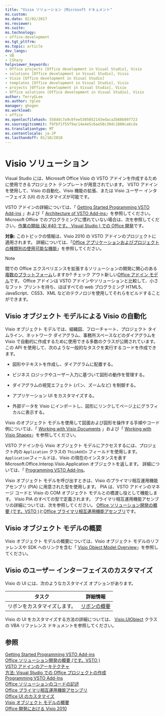 ```yaml
---
title: "Visio ソリューション |Microsoft ドキュメント"
ms.custom: 
ms.date: 02/02/2017
ms.reviewer: 
ms.suite: 
ms.technology:
- office-development
ms.tgt_pltfrm: 
ms.topic: article
dev_langs:
- VB
- CSharp
helpviewer_keywords:
- Office projects [Office development in Visual Studio], Visio
- solutions [Office development in Visual Studio], Visio
- Visio [Office development in Visual Studio]
- templates [Office development in Visual Studio], Visio
- projects [Office development in Visual Studio], Visio
- Office solutions [Office development in Visual Studio], Visio
author: TerryGLee
ms.author: tglee
manager: ghogen
ms.workload:
- office
ms.openlocfilehash: 558ddc7a9c0fee5305052143edaca2b88b097723
ms.sourcegitcommit: f9fbf1f55f9ac14e4e5c6ae58c30dc1800ca6cda
ms.translationtype: MT
ms.contentlocale: ja-JP
ms.lasthandoff: 01/10/2018
---
```

# <a name="visio-solutions"></a>Visio ソリューション
  Visual Studio には、Microsoft Office Visio の VSTO アドインを作成するために使用できるプロジェクト テンプレートが用意されています。 VSTO アドインを使用して、Visio の自動化、Visio 機能の拡張、または Visio ユーザー インターフェイス (UI) のカスタマイズが可能です。  
  
 VSTO アドインの詳細については、「 [Getting Started Programming VSTO Add-ins](../vsto/getting-started-programming-vsto-add-ins.md) 」および「 [Architecture of VSTO Add-ins](../vsto/architecture-of-vsto-add-ins.md)」を参照してください。Microsoft Office でのプログラミングに慣れていない場合は、次を参照してください。[作業の開始 (&) #40 です。 Visual Studio &#41; での Office 開発](../vsto/getting-started-office-development-in-visual-studio.md)です。  
  
 **対象:** このトピックの情報は、Visio 2010 の VSTO アドインのプロジェクトに適用されます。 詳細については、「[Office アプリケーションおよびプロジェクトの種類別の使用可能な機能](../vsto/features-available-by-office-application-and-project-type.md)」を参照してください。  
  
> [!NOTE]  
>  間での Office エクスペリエンスを拡張するソリューションの開発に関心のある[複数のプラットフォーム](https://dev.office.com/add-in-availability)しますか? チェック アウト新しい[Office アドイン モデル](https://dev.office.com/docs/add-ins/overview/office-add-ins)です。 Office アドインは VSTO アドインやソリューションと比較して、小さなフット プリントを持ち、ほぼすべての web プログラミング HTML5、JavaScript、CSS3、XML などのテクノロジを使用してそれらをビルドすることができます。  
  
## <a name="automating-visio-by-using-the-visio-object-model"></a>Visio オブジェクト モデルによる Visio の自動化  
 Visio オブジェクト モデルでは、組織図、フローチャート、プロジェクト タイムライン、ネットワーク ダイアグラム、事務所スペースなどのダイアグラムを Visio で自動的に作成するために使用できる多数のクラスが公開されています。 この API を使用して、次のような一般的なタスクを実行するコードを作成できます。  
  
-   図形やテキストを作成し、ダイアグラムに配置する。  
  
-   ビジネス ロジックやユーザー入力に基づいて図形の動作を管理する。  
  
-   ダイアグラムの視覚エフェクト (パン、ズームなど) を制御する。  
  
-   アプリケーション UI をカスタマイズする。  
  
-   外部データを Visio にインポートし、図形にリンクしてページ上にグラフィカルに表示する。  
  
 Visio のオブジェクト モデルを使用して図面および図形を操作する手順やコード例については、「 [Working with Visio Documents](../vsto/working-with-visio-documents.md) 」および「 [Working with Visio Shapes](../vsto/working-with-visio-shapes.md)」を参照してください。  
  
 VSTO アドインから Visio オブジェクト モデルにアクセスするには、プロジェクト内の `Application` クラスの `ThisAddIn` フィールドを使用します。 `Application`フィールドは、Visio の現在のインスタンスを表す Microsoft.Office.Interop.Visio.Application オブジェクトを返します。 詳細については、「 [Programming VSTO Add-Ins](../vsto/programming-vsto-add-ins.md)。  
  
 Visio オブジェクト モデルを呼び出すときは、Visio のプライマリ相互運用機能アセンブリ (PIA) に用意された型を使用します。 PIA は、VSTO アドインのマネージ コードと Visio の COM オブジェクト モデルとの橋渡し役として機能します。 Visio PIA のすべての型で定義されます。 プライマリ相互運用機能アセンブリの詳細については、次を参照してください。 [Office ソリューション開発の概要 &#40;です。VSTO &#41;](../vsto/office-solutions-development-overview-vsto.md)と[Office プライマリ相互運用機能アセンブリ](../vsto/office-primary-interop-assemblies.md)です。  
  
## <a name="visio-object-model-overview"></a>Visio オブジェクト モデルの概要  
 Visio オブジェクト モデルの概要については、Visio オブジェクト モデルのリファレンスや SDK へのリンクを含む「 [Visio Object Model Overview](../vsto/visio-object-model-overview.md)」を参照してください。  
  
## <a name="customizing-the-user-interface-of-visio"></a>Visio のユーザー インターフェイスのカスタマイズ  
 Visio の UI には、次のようなカスタマイズ オプションがあります。  
  
|タスク|詳細情報|  
|----------|--------------------------|  
|リボンをカスタマイズします。|[リボンの概要](../vsto/ribbon-overview.md)|  
  
 Visio の UI をカスタマイズする方法の詳細については、 [Visio.UIObject](https://msdn.microsoft.com/library/office/ff765763.aspx) クラスの VBA リファレンス ドキュメントを参照してください。  
  
## <a name="see-also"></a>参照  
 [Getting Started Programming VSTO Add-ins](../vsto/getting-started-programming-vsto-add-ins.md)   
 [Office ソリューション開発の概要 &#40;です。VSTO &#41;](../vsto/office-solutions-development-overview-vsto.md)   
 [VSTO アドインのアーキテクチャ](../vsto/architecture-of-vsto-add-ins.md)   
 [方法: Visual Studio での Office プロジェクトの作成](../vsto/how-to-create-office-projects-in-visual-studio.md)   
 [Programming VSTO Add-Ins](../vsto/programming-vsto-add-ins.md)   
 [Office ソリューションのコードの記述](../vsto/writing-code-in-office-solutions.md)   
 [Office プライマリ相互運用機能アセンブリ](../vsto/office-primary-interop-assemblies.md)   
 [Office UI のカスタマイズ](../vsto/office-ui-customization.md)   
 [Visio オブジェクト モデルの概要](../vsto/visio-object-model-overview.md)   
 [Office 開発における Visio 2010](http://go.microsoft.com/fwlink/?LinkId=199017)  
  
  